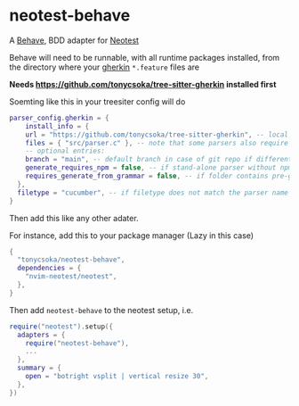 # neotest-behave

A [Behave](https://behave.readthedocs.io/en/latest/), BDD  adapter for [Neotest](https://github.com/nvim-neotest/neotest)

Behave will need to be runnable, with all runtime packages installed, from the directory where your [gherkin](https://cucumber.io/docs/gherkin/) `*.feature` files are

__Needs https://github.com/tonycsoka/tree-sitter-gherkin installed first__

Soemting like this in your treesiter config will do

```lua
parser_config.gherkin = {
	install_info = {
    url = "https://github.com/tonycsoka/tree-sitter-gherkin", -- local path or git repo
    files = { "src/parser.c" }, -- note that some parsers also require src/scanner.c or src/scanner.cc
    -- optional entries:
    branch = "main", -- default branch in case of git repo if different from master
    generate_requires_npm = false, -- if stand-alone parser without npm dependencies
    requires_generate_from_grammar = false, -- if folder contains pre-generated src/parser.c
  },
  filetype = "cucumber", -- if filetype does not match the parser name
}
```

Then add this like any other adater.

For instance, add this to your package manager (Lazy in this case)

```lua
{
  "tonycsoka/neotest-behave",
  dependencies = {
    "nvim-neotest/neotest",
  },
}
```

Then add `neotest-behave` to the neotest setup, i.e.

```lua
require("neotest").setup({
  adapters = {
    require("neotest-behave"),
    ...
  },
  summary = {
    open = "botright vsplit | vertical resize 30",
  },
})
```
